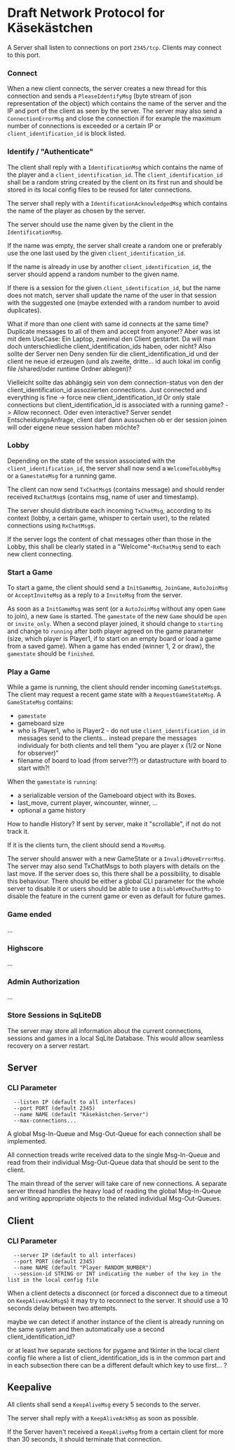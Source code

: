 # Draft Network Protocol for Käsekästchen

A Server shall listen to connections on port `2345/tcp`. Clients may connect to this port.


### Connect

When a new client connects, the server creates a new thread for this connection and
sends a `PleaseIdentifyMsg` (byte stream of json representation of the object) which contains
the name of the server and the IP and port of the client as seen by the server. The server
may also send a `ConnectionErrorMsg` and close the connection if for example the maximum
number of connections is exceeded or a certain IP or `client_identification_id` is block listed.


### Identify / "Authenticate"

The client shall reply with a `IdentificationMsg` which contains the name of the player
and a `client_identification_id`. The `client_identification_id` shall be a random string created
by the client on its first run and should be stored in its local config files to be reused
for later connections.

The server shall reply with a `IdentificationAcknowledgedMsg` which contains the name
of the player as chosen by the server.

The server should use the name given by the client in the `IdentificationMsg`.

If the name was empty, the server shall create a random one or preferably use the one last
used by the given `client_identification_id`. 

If the name is already in use by another `client_identification_id`, the server
should append a random number to the given name.

If there is a session for the given `client_identification_id`, but the name does not match,
server shall update the name of the user in that session with the suggested one (maybe
extended with a random number to avoid duplicates).



What if more than one client with same id connects at the same time?
Duplicate messages to all of them and accept from anyone!?
Aber was ist mit dem UseCase: Ein Laptop, zweimal den Client gestartet. Da will man doch
unterschiedliche client_identification_ids haben, oder nicht? Also sollte der Server nen Deny
senden für die client_identification_id und der client ne neue id erzeugen (und
als zweite, dritte... id auch lokal im config file /shared/oder runtime Ordner ablegen)?

Vielleicht sollte das abhängig sein von dem connection-status von den der
client_identification_id assoziierten connections.
Just connected and everything is fine -> force new client_identification_id
Or only stale connections but client_identification_id is associated with a running game?
-> Allow reconnect.
Oder even interactive? Server sendet EntscheidungsAnfrage, client darf dann aussuchen ob
er der session joinen will oder eigene neue session haben möchte?


### Lobby

Depending on the state of the session associated with the `client_identification_id`, the
server shall now send a `WelcomeToLobbyMsg` or a `GamestateMsg` for a running game.

The client can now send `TxChatMsg`s (contains message) and should render received
`RxChatMsg`s (contains msg, name of user and timestamp).

The server should distribute each incoming `TxChatMsg`, according to its context (lobby,
a certain game, whisper to certain user), to the related connections using `RxChatMsg`s.

If the server logs the content of chat messages other than those in the Lobby, this shall
be clearly stated in a "Welcome"-`RxChatMsg` send to each new client connecting.


### Start a Game

To start a game, the client should send a `InitGameMsg`, `JoinGame`, `AutoJoinMsg`
or `AcceptInviteMsg` as a reply to a `InviteMsg` from the server.

As soon as a `InitGameMsg` was sent (or a `AutoJoinMsg` without any open `Game` to join), a new
`Game` is started. The `gamestate` of the new `Game` should be `open` or `invite_only`. When a
second player joined, it should change to `starting` and change to `running`
after both player agreed on the game parameter (size, which player is Player1, if to start
on an empty board or load a game from a saved game). When a game has ended (winner 1, 2 or draw),
the `gamestate` should be `finished`.


### Play a Game

While a game is running, the client should render incoming `GameStateMsg`s. The client may request
a recent game state with a `RequestGameStateMsg`. A `GameStateMsg` contains:
 * `gamestate`
 * gameboard size
 * who is Player1, who is Player2 - do not use `client_identification_id` in messages send to the clients...
   instead prepare the messages individualy for both clients and tell them "you are player x (1/2 or None for observer)"
 * filename of board to load (from server?!?) or datastructure with board to start with?!

When the `gamestate` is `running`:
 * a serializable version of the Gameboard object with its Boxes.
 * last_move, current player, wincounter, winner, ...
 * optional a game history

How to handle History? If sent by server, make it "scrollable", if not do not track it.

If it is the clients turn, the client should send a `MoveMsg`.

The server should answer with a new GameState or a `InvalidMoveErrorMsg`. The server may
also send TxChatMsgs to both players with details on the last move. If the server does so,
this there shall be a possibility, to disable this behaviour. There should be either a global
CLI parameter for the whole server to disable it or users should be able to use a
`DisableMoveChatMsg` to disable the feature in the current game or even as default for future games.


### Game ended
...


### Highscore
...


### Admin Authorization
...


### Store Sessions in SqLiteDB
The server may store all information about the current connections, sessions and games
in a local SqLite Database. This would allow seamless recovery on a server restart.



## Server

### CLI Parameter

```
  --listen IP (default to all interfaces)
  --port PORT (default 2345)
  --name NAME (default "Käsekästchen-Server")
  --max-connections...
```

A global Msg-In-Queue and Msg-Out-Queue for each connection shall be implemented.

All connection treads write received data to the single Msg-In-Queue and read from their
individual Msg-Out-Queue data that should be sent to the client.

The main thread of the server will take care of new connections. A separate server thread
handles the heavy load of reading the global Msg-In-Queue and writing appropriate objects
to the related individual Msg-Out-Queues.


## Client

### CLI Parameter

```
  --server IP (default to all interfaces)
  --port PORT (default 2345)
  --name NAME (default "Player RANDOM_NUMBER")
  --session-id STRING or INT indicating the number of the key in the list in the local config file
```

When a client detects a disconnect (or forced a disconnect due to a timeout on `KeepAliveAckMsg`s)
it may try to reconnect to the server. It should use a 10 seconds delay between two attempts.

maybe we can detect if another instance of the client is already running on the same system
and then automatically use a second client_identification_id?

or at least hve separate sections for pygame and tkinter in the local client config
file where a list of client_identification_ids is in the common part and in each subsection
there can be a different default which key to use first... ?



## Keepalive

All clients shall send a `KeepAliveMsg` every 5 seconds to the server.

The server shall reply with a `KeepAliveAckMsg` as soon as possible.

If the Server haven't received a `KeepAliveMsg` from a certain client
for more than 30 seconds, it should terminate that connection.
